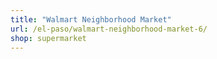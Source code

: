 ```yaml
---
title: "Walmart Neighborhood Market"
url: /el-paso/walmart-neighborhood-market-6/
shop: supermarket
---
```

